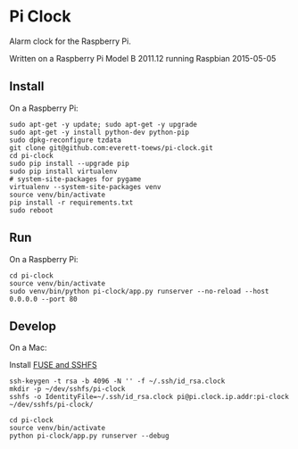 # Pi Clock

Alarm clock for the Raspberry Pi.

Written on a Raspberry Pi Model B 2011.12 running Raspbian 2015-05-05

## Install

On a Raspberry Pi:

```
sudo apt-get -y update; sudo apt-get -y upgrade
sudo apt-get -y install python-dev python-pip
sudo dpkg-reconfigure tzdata
git clone git@github.com:everett-toews/pi-clock.git
cd pi-clock
sudo pip install --upgrade pip
sudo pip install virtualenv
# system-site-packages for pygame
virtualenv --system-site-packages venv
source venv/bin/activate
pip install -r requirements.txt
sudo reboot
```

## Run

On a Raspberry Pi:

```
cd pi-clock
source venv/bin/activate
sudo venv/bin/python pi-clock/app.py runserver --no-reload --host 0.0.0.0 --port 80
```

## Develop

On a Mac:

Install [FUSE and SSHFS](https://osxfuse.github.io/)

```
ssh-keygen -t rsa -b 4096 -N '' -f ~/.ssh/id_rsa.clock
mkdir -p ~/dev/sshfs/pi-clock
sshfs -o IdentityFile=~/.ssh/id_rsa.clock pi@pi.clock.ip.addr:pi-clock ~/dev/sshfs/pi-clock/

cd pi-clock
source venv/bin/activate
python pi-clock/app.py runserver --debug
```
